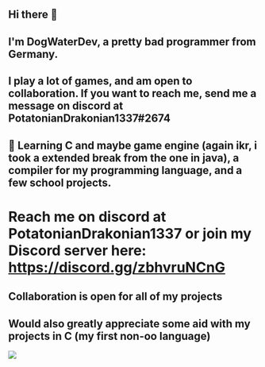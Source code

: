 ## Hi there 👋

## I'm DogWaterDev, a pretty bad programmer from Germany.
## I play a lot of games, and am open to collaboration. If you want to reach me, send me a message on discord at PotatonianDrakonian1337#2674
## 🔭 Learning C and maybe game engine (again ikr, i took a extended break from the one in java), a compiler for my programming language, and a few school projects.
# Reach me on discord at PotatonianDrakonian1337 or join my Discord server here: https://discord.gg/zbhvruNCnG
## Collaboration is open for all of my projects
## Would also greatly appreciate some aid with my projects in C (my first non-oo language)

<img src="
https://github-readme-stats.vercel.app/api/top-langs/?username=DogWaterDev&theme=prussian&show_icons=true&hide_border=true&layout=compact
">

<!--
**DogWaterDev/DogWaterDev** is a ✨ _special_ ✨ repository because its `README.md` (this file) appears on your GitHub profile.

Here are some ideas to get you started:

- 🔭 I’m currently working on ...
- 🌱 I’m currently learning ...
- 👯 I’m looking to collaborate on ...
- 🤔 I’m looking for help with ...
- 💬 Ask me about ...
- 📫 How to reach me: ...
- 😄 Pronouns: ...
- ⚡ Fun fact: ...
-->
